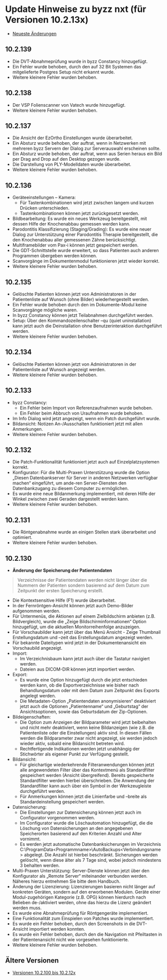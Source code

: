 # Update Hinweise zu byzz nxt (für Versionen 10.2.13x)

- [Neueste Änderungen](README.md)

## 10.2.139
- Die DVT-Abnahmeprüfung wurde in byzz Constancy hinzugefügt.
- Ein Fehler wurde behoben, durch den auf 32 Bit Systemen das mitgelieferte Postgres Setup nicht erkannt wurde.
- Weitere kleinere Fehler wurden behoben.

## 10.2.138
- Der VSP Folienscanner von Vatech wurde hinzugefügt.
- Weitere kleinere Fehler wurden behoben.

## 10.2.137
- Die Ansicht der EzOrtho Einstellungen wurde überarbeitet.
- Ein Absturz wurde behoben, der auftrat, wenn in Netzwerken mit mehreren byzz Servern der Dialog zur Serverauswahl erscheinen sollte.
- Ein Absturz wurde behoben, der auftrat, wenn aus Serien heraus ein Bild per Drag and Drop auf den Desktop gezogen wurde.
- Die Darstellung von PLY-Modelldaten wurde überarbeitet.
- Weitere kleinere Fehler wurden behoben.

## 10.2.136
- Geräteeinstellungen – Kamera:
  - Für Tastenkombinationen wird jetzt zwischen langem und kurzen Drücken unterschieden.
  - Tastenkombinationen können jetzt zurückgesetzt werden.
- Bildbearbeitung: Es wurde ein neues Werkzeug bereitgestellt, mit dessen Hilfe der Knochenabbau gemessen werden kann.
- Parodontitis Klassifizierung (Staging/Grading): Es wurde eine neuer Dialog zur Unterstützung einer Parodontitis Therapie bereitgestellt, die den Knochenabbau aller gemessenen Zähne berücksichtigt.
- Multiframebilder vom Pax-i können jetzt gespeichert werden.
- Die GDT-Schnittstelle wurde erweitert, so dass Patienten auch anderen Programmen übergeben werden können.
- Scanvorgänge im Dokumentenmodul funktionieren jetzt wieder korrekt.
- Weitere kleinere Fehler wurden behoben.

## 10.2.135
- Gelöschte Patienten können jetzt von Administratoren in der Patientenliste auf Wunsch (ohne Bilder) wiederhergestellt werden.
- Ein Fehler wurde behoben durch den im Dokumente-Modul keine Scanvorgänge mögliche waren.
- In byzz Constancy können jetzt Teilabnahmen durchgeführt werden.
- Setup: Über den Kommandozeilenschalter –qu (quiet uninstallation) kann jetzt auch die Deinstallation ohne Benutzerinteraktion durchgeführt werden.
- Weitere kleinere Fehler wurden behoben.

## 10.2.134
- Gelöschte Patienten können jetzt von Administratoren in der Patientenliste auf Wunsch angezeigt werden.
- Weitere kleinere Fehler wurden behoben.

## 10.2.133
- byzz Constancy:
  - Ein Fehler beim Import von Referenzaufnahmen wurde behoben.
  - Ein Fehler beim Abbruch von Uraufnahmen wurde behoben.
- Im Info Dialog wird jetzt angezeigt, wenn ein Patch durchgeführt wurde.
- Bildansicht: Notizen An-/Ausschalten funktioniert jetzt mit allen Anmerkungen.
- Weitere kleinere Fehler wurden behoben.

## 10.2.132
- Die Patch-Funktionalität funktioniert jetzt auch auf Einzelplatzsystemen korrekt.
- Konfigurator: Für die Multi-Praxen Unterstützung wurde die Option „Diesen Datenbankserver für Server in anderen Netzwerken verfügbar machen“ eingeführt, um ande-ren Server-Diensten den Datenbankzugang zu diesem Computer zu ermöglichen.
- Es wurde eine neue Bildanmerkung implementiert, mit deren Hilfe der Winkel zwischen zwei Geraden dargestellt werden kann.
- Weitere kleinere Fehler wurden behoben.

## 10.2.131
- Die Röntgenabnahme wurde an einigen Stellen stark überarbeitet und optimiert.
- Weitere kleinere Fehler wurden behoben.

## 10.2.130
- **Änderung der Speicherung der Patientendaten**
> Verzeichnisse der Patientendaten werden nicht länger über die Nummern der Patienten sondern basierend auf dem Datum zum Zeitpunkt der ersten Speicherung erstellt.
- Die Kontextsensitive Hilfe (F1) wurde überarbeitet.
- In der Fernröntgen-Ansicht können jetzt auch Demo-Bilder aufgenommen werden.
- Für Untermenüs, die Aktionen auf einem Zielbildschirm anbieten (z.B. Bildvergleich), wurde die „Zeige Bildschirminformationen“ Option hinzugefügt, um die aktuellen Monitorreihenfolge anzuzeigen.
- Für Vorschaubilder kann jetzt über das Menü Ansicht - Zeige Thumbnail Erstellungsdatum und –zeit das Erstellungsdatum angezeigt werden.
- Für bekannte Dateitypen wird jetzt in der Dokumentenansicht ein Vorschaubild angezeigt.
- Import:
  - Im Verzeichnisbaum kann jetzt auch über die Tastatur navigiert werden.
  - Dateien aus DICOM-DIR können jetzt importiert werden.
- Export:
  - Es wurde eine Option hinzugefügt durch die jetzt entschieden werden kann, ob die Exportverzeichnisse wie bisher nach Behandlungsdatum oder mit dem Datum zum Zeitpunkt des Exports angelegt werden.
  - Die Metadaten-Option „Patientendaten anonymisieren“ deaktiviert jetzt auch die Optionen „Patientenname“ und „Geburtstag“ der Ansichtsoptionen, sowie das Geburtsdatum der Zip-Optionen.
- Bildeigenschaften:
  - Die Option zum Anzeigen der Bildparameter wird jetzt beibehalten und nicht mehr deaktiviert, wenn keine Bildanzeigen (wie z.B. die Patientenliste oder die Einstellungen) aktiv sind. In diesen Fällen werden die Bildparameter zwar nicht angezeigt, sie werden jedoch wieder aktiv, sobald eine Bildansicht betreten wird.
  - Rechtfertigende Indikationen werden jetzt unabhängig der Stichwörter als eigener Punkt zur Verfügung gestellt.
- Bildansicht:
  - Für gleichartige wiederkehrende Filteranwendungen können jetzt alle angewendeten Filter über das Kontextmenü als Standardfilter gespeichert werden (Ansicht übergreifend). Bereits gespeicherte Standardfilter werden hierbei überschrieben. Die Anwendung der Standardfilter kann auch über ein Symbol in der Werkzeugleiste durchgeführt werden.
  - Für Anmerkungen können jetzt die Linienfarbe und –breite als Standardeinstellung gespeichert werden.
- Datensicherung:
  - Die Einstellungen zur Datensicherung können jetzt auch im Configurator vorgenommen werden.
  - Im Configurator wurde die Löschautomation hinzugefügt, die die Löschung von Datensicherungen an den angegebenen Speicherorten basierend auf den Kriterien Anzahl und Alter vornimmt.
  - Es werden jetzt automatische Datenbanksicherungen im Verzeichnis C:\ProgramData\<Programmname>\AutoBackups\<Verbindungsname> abgelegt. Die Anzahl ist hierbei beschränkt. Sicherungen werden gelöscht, wenn diese älter als 7 Tage sind, wobei jedoch mindestens 3 behalten werden.
- Multi-Praxen Unterstützung:
Server-Dienste können jetzt über den Konfigurator als „Remote Server“ miteinander verbunden werden. Näheres hierzu entnehmen Sie bitte dem Handbuch.
- Änderung der Lizenzierung:
Lizenzierungen basieren nicht länger auf konkreten Geräten, sondern auf den erworbenen Modulen. Geräte einer Modul-zugehörigen Kategorie (z.B. OPG) können hierdurch nach Belieben de-/aktiviert werden, ohne das hierzu die Lizenz geändert werden muss.
- Es wurde eine Abnahmeprüfung für Röntgengeräte implementiert.
- Eine Funktionalität zum Einspielen von Patches wurde implementiert.
- Es wurde ein Fehler behoben, durch den Screenshots in die DVT-Ansicht importiert werden konnten.
- Es wurde ein Fehler behoben, durch den die Navigation mit Pfeiltasten in der Patientenansicht nicht wie vorgesehen funktionierte.
- Weitere kleinere Fehler wurden behoben.

## Ältere Versionen
- [Versionen 10.2.100 bis 10.2.12x](UpdateNews-10.2.12x.md)
